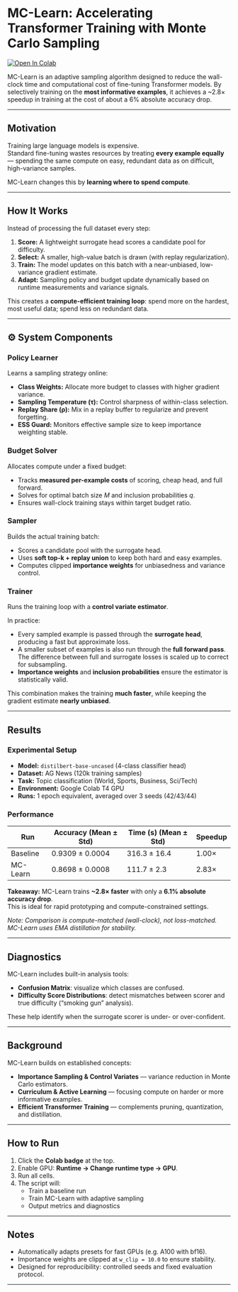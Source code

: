 # MC-Learn: Accelerating Transformer Training with Monte Carlo Sampling

[![Open In Colab](https://colab.research.google.com/assets/colab-badge.svg)](https://colab.research.google.com/github/mikebaloun/MC-Learn/blob/main/Monte_Carlo_Learn.ipynb)

MC-Learn is an adaptive sampling algorithm designed to reduce the wall-clock time and computational cost of fine-tuning Transformer models. By selectively training on the **most informative examples**, it achieves a ~2.8× speedup in training at the cost of about a 6% absolute accuracy drop.

---

## Motivation

Training large language models is expensive.  
Standard fine-tuning wastes resources by treating **every example equally** — spending the same compute on easy, redundant data as on difficult, high-variance samples.

MC-Learn changes this by **learning where to spend compute**.

---

## How It Works

Instead of processing the full dataset every step:

1. **Score:** A lightweight surrogate head scores a candidate pool for difficulty.  
2. **Select:** A smaller, high-value batch is drawn (with replay regularization).  
3. **Train:** The model updates on this batch with a near-unbiased, low-variance gradient estimate.  
4. **Adapt:** Sampling policy and budget update dynamically based on runtime measurements and variance signals.

This creates a **compute-efficient training loop**: spend more on the hardest, most useful data; spend less on redundant data.

---

## ⚙️ System Components

### Policy Learner
Learns a sampling strategy online:
- **Class Weights:** Allocate more budget to classes with higher gradient variance.  
- **Sampling Temperature (τ):** Control sharpness of within-class selection.  
- **Replay Share (ρ):** Mix in a replay buffer to regularize and prevent forgetting.  
- **ESS Guard:** Monitors effective sample size to keep importance weighting stable.

### Budget Solver
Allocates compute under a fixed budget:
- Tracks **measured per-example costs** of scoring, cheap head, and full forward.  
- Solves for optimal batch size *M* and inclusion probabilities *q*.  
- Ensures wall-clock training stays within target budget ratio.

### Sampler
Builds the actual training batch:
- Scores a candidate pool with the surrogate head.  
- Uses **soft top-k + replay union** to keep both hard and easy examples.  
- Computes clipped **importance weights** for unbiasedness and variance control.

### Trainer
Runs the training loop with a **control variate estimator**.  

In practice:
- Every sampled example is passed through the **surrogate head**, producing a fast but approximate loss.  
- A smaller subset of examples is also run through the **full forward pass**. The difference between full and surrogate losses is scaled up to correct for subsampling.  
- **Importance weights** and **inclusion probabilities** ensure the estimator is statistically valid.  

This combination makes the training **much faster**, while keeping the gradient estimate **nearly unbiased**.

---

## Results

### Experimental Setup
- **Model:** `distilbert-base-uncased` (4-class classifier head)  
- **Dataset:** AG News (120k training samples)  
- **Task:** Topic classification (World, Sports, Business, Sci/Tech)  
- **Environment:** Google Colab T4 GPU  
- **Runs:** 1 epoch equivalent, averaged over 3 seeds (42/43/44)  

### Performance

| Run      | Accuracy (Mean ± Std)   | Time (s) (Mean ± Std) | Speedup |
|----------|-------------------------|-----------------------|---------|
| Baseline | 0.9309 ± 0.0004         | 316.3 ± 16.4          | 1.00×   |
| MC-Learn | 0.8698 ± 0.0008         | 111.7 ± 2.3           | 2.83×   |

**Takeaway:** MC-Learn trains **~2.8× faster** with only a **6.1% absolute accuracy drop**.  
This is ideal for rapid prototyping and compute-constrained settings.

*Note: Comparison is compute-matched (wall-clock), not loss-matched. MC-Learn uses EMA distillation for stability.*

---

## Diagnostics

MC-Learn includes built-in analysis tools:
- **Confusion Matrix**: visualize which classes are confused.  
- **Difficulty Score Distributions**: detect mismatches between scorer and true difficulty (“smoking gun” analysis).  

These help identify when the surrogate scorer is under- or over-confident.

---

## Background

MC-Learn builds on established concepts:
- **Importance Sampling & Control Variates** — variance reduction in Monte Carlo estimators.  
- **Curriculum & Active Learning** — focusing compute on harder or more informative examples.  
- **Efficient Transformer Training** — complements pruning, quantization, and distillation.  

---

## How to Run

1. Click the **Colab badge** at the top.  
2. Enable GPU: **Runtime → Change runtime type → GPU**.  
3. Run all cells.  
4. The script will:
   - Train a baseline run  
   - Train MC-Learn with adaptive sampling  
   - Output metrics and diagnostics  

---

## Notes
- Automatically adapts presets for fast GPUs (e.g. A100 with bf16).  
- Importance weights are clipped at `w_clip = 10.0` to ensure stability.  
- Designed for reproducibility: controlled seeds and fixed evaluation protocol.  

---
